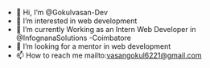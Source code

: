 - 👋 Hi, I’m @Gokulvasan-Dev
- 👀 I’m interested in web development 
- 🌱 I’m currently Working as an Intern Web Developer in @InfognanaSolutions -Coimbatore
- 💞️ I’m looking for a mentor in web development 
- 📫 How to reach me mailto:vasangokul6221@gmail.com
